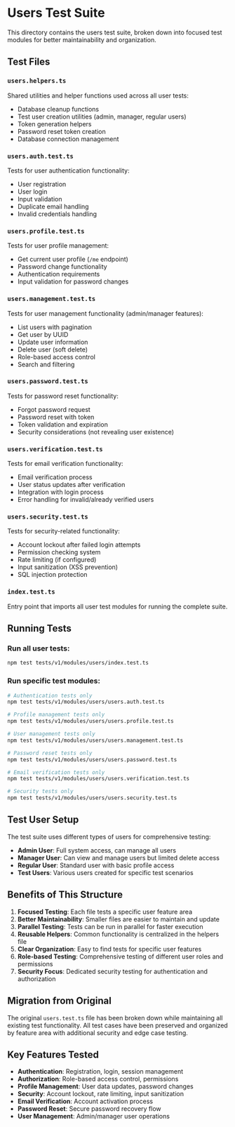 # Users Test Suite

This directory contains the users test suite, broken down into focused test modules for better maintainability and organization.

## Test Files

### `users.helpers.ts`

Shared utilities and helper functions used across all user tests:

- Database cleanup functions
- Test user creation utilities (admin, manager, regular users)
- Token generation helpers
- Password reset token creation
- Database connection management

### `users.auth.test.ts`

Tests for user authentication functionality:

- User registration
- User login
- Input validation
- Duplicate email handling
- Invalid credentials handling

### `users.profile.test.ts`

Tests for user profile management:

- Get current user profile (`/me` endpoint)
- Password change functionality
- Authentication requirements
- Input validation for password changes

### `users.management.test.ts`

Tests for user management functionality (admin/manager features):

- List users with pagination
- Get user by UUID
- Update user information
- Delete user (soft delete)
- Role-based access control
- Search and filtering

### `users.password.test.ts`

Tests for password reset functionality:

- Forgot password request
- Password reset with token
- Token validation and expiration
- Security considerations (not revealing user existence)

### `users.verification.test.ts`

Tests for email verification functionality:

- Email verification process
- User status updates after verification
- Integration with login process
- Error handling for invalid/already verified users

### `users.security.test.ts`

Tests for security-related functionality:

- Account lockout after failed login attempts
- Permission checking system
- Rate limiting (if configured)
- Input sanitization (XSS prevention)
- SQL injection protection

### `index.test.ts`

Entry point that imports all user test modules for running the complete suite.

## Running Tests

### Run all user tests:

```bash
npm test tests/v1/modules/users/index.test.ts
```

### Run specific test modules:

```bash
# Authentication tests only
npm test tests/v1/modules/users/users.auth.test.ts

# Profile management tests only
npm test tests/v1/modules/users/users.profile.test.ts

# User management tests only
npm test tests/v1/modules/users/users.management.test.ts

# Password reset tests only
npm test tests/v1/modules/users/users.password.test.ts

# Email verification tests only
npm test tests/v1/modules/users/users.verification.test.ts

# Security tests only
npm test tests/v1/modules/users/users.security.test.ts
```

## Test User Setup

The test suite uses different types of users for comprehensive testing:

- **Admin User**: Full system access, can manage all users
- **Manager User**: Can view and manage users but limited delete access
- **Regular User**: Standard user with basic profile access
- **Test Users**: Various users created for specific test scenarios

## Benefits of This Structure

1. **Focused Testing**: Each file tests a specific user feature area
2. **Better Maintainability**: Smaller files are easier to maintain and update
3. **Parallel Testing**: Tests can be run in parallel for faster execution
4. **Reusable Helpers**: Common functionality is centralized in the helpers file
5. **Clear Organization**: Easy to find tests for specific user features
6. **Role-based Testing**: Comprehensive testing of different user roles and permissions
7. **Security Focus**: Dedicated security testing for authentication and authorization

## Migration from Original

The original `users.test.ts` file has been broken down while maintaining all existing test functionality. All test cases have been preserved and organized by feature area with additional security and edge case testing.

## Key Features Tested

- **Authentication**: Registration, login, session management
- **Authorization**: Role-based access control, permissions
- **Profile Management**: User data updates, password changes
- **Security**: Account lockout, rate limiting, input sanitization
- **Email Verification**: Account activation process
- **Password Reset**: Secure password recovery flow
- **User Management**: Admin/manager user operations
